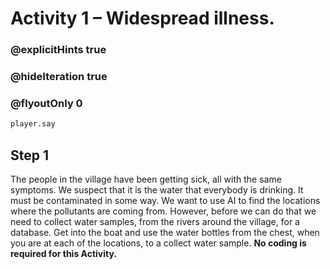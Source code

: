 # Activity 1 – Widespread illness.

### @explicitHints true
### @hideIteration true 
### @flyoutOnly 0

```python
player.say
```

## Step 1
The people in the village have been getting sick, all with the same symptoms. We suspect that it is the water that everybody is 
drinking. It must be contaminated in some way. We want to use AI to find the locations where the pollutants are coming from. 
However, before we can do that we need to collect water samples, from the rivers around the village, for a database.
Get into the boat and use the water bottles from the chest, when you are at each of the locations, to a collect water sample. 
**No coding is required for this Activity.**
